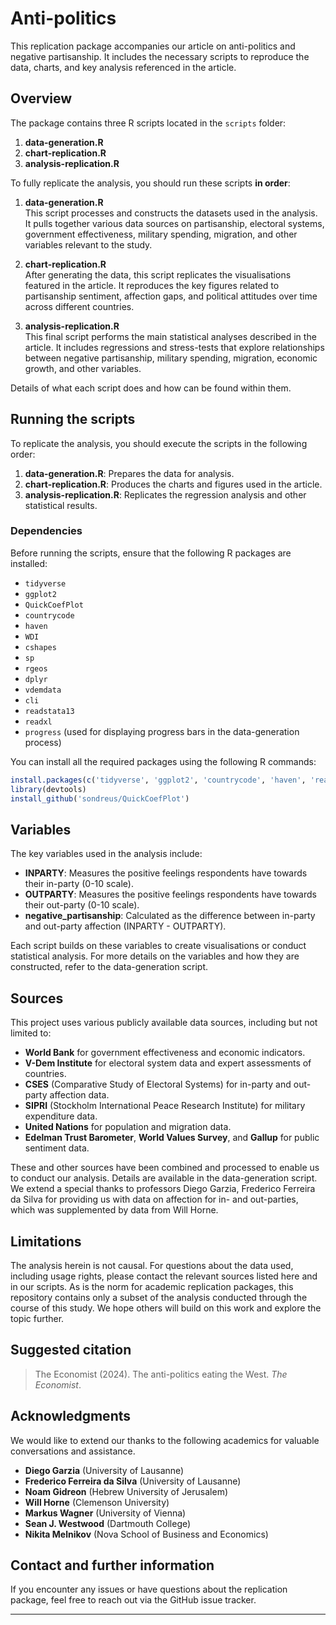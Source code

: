 # Anti-politics

This replication package accompanies our article on anti-politics and negative partisanship. It includes the necessary scripts to reproduce the data, charts, and key analysis referenced in the article.

## Overview

The package contains three R scripts located in the `scripts` folder:
1. **data-generation.R**
2. **chart-replication.R**
3. **analysis-replication.R**

To fully replicate the analysis, you should run these scripts **in order**:

1. **data-generation.R**  
   This script processes and constructs the datasets used in the analysis. It pulls together various data sources on partisanship, electoral systems, government effectiveness, military spending, migration, and other variables relevant to the study.

2. **chart-replication.R**  
   After generating the data, this script replicates the visualisations featured in the article. It reproduces the key figures related to partisanship sentiment, affection gaps, and political attitudes over time across different countries. 

3. **analysis-replication.R**  
   This final script performs the main statistical analyses described in the article. It includes regressions and stress-tests that explore relationships between negative partisanship, military spending, migration, economic growth, and other variables.

Details of what each script does and how can be found within them. 

## Running the scripts

To replicate the analysis, you should execute the scripts in the following order:

1. **data-generation.R**: Prepares the data for analysis.
2. **chart-replication.R**: Produces the charts and figures used in the article.
3. **analysis-replication.R**: Replicates the regression analysis and other statistical results.

### Dependencies

Before running the scripts, ensure that the following R packages are installed:

- `tidyverse`
- `ggplot2`
- `QuickCoefPlot`
- `countrycode`
- `haven`
- `WDI`
- `cshapes`
- `sp`
- `rgeos`
- `dplyr`
- `vdemdata`
- `cli`
- `readstata13`
- `readxl`
- `progress` (used for displaying progress bars in the data-generation process)

You can install all the required packages using the following R commands:

```R
install.packages(c('tidyverse', 'ggplot2', 'countrycode', 'haven', 'readstata13', 'readxl', 'progress', 'WDI', 'cshapes', 'sp', 'rgeos', 'dplyr', 'cli'))
library(devtools)
install_github('sondreus/QuickCoefPlot')
```

## Variables

The key variables used in the analysis include:

- **INPARTY**: Measures the positive feelings respondents have towards their in-party (0-10 scale).
- **OUTPARTY**: Measures the positive feelings respondents have towards their out-party (0-10 scale).
- **negative_partisanship**: Calculated as the difference between in-party and out-party affection (INPARTY - OUTPARTY).

Each script builds on these variables to create visualisations or conduct statistical analysis. For more details on the variables and how they are constructed, refer to the data-generation script.


## Sources

This project uses various publicly available data sources, including but not limited to:

- **World Bank** for government effectiveness and economic indicators.
- **V-Dem Institute** for electoral system data and expert assessments of countries.
- **CSES** (Comparative Study of Electoral Systems) for in-party and out-party affection data. 
- **SIPRI** (Stockholm International Peace Research Institute) for military expenditure data.
- **United Nations** for population and migration data.
- **Edelman Trust Barometer**, **World Values Survey**, and **Gallup** for public sentiment data.

These and other sources have been combined and processed to enable us to conduct our analysis. Details are available in the data-generation script. We extend a special thanks to professors Diego Garzia, Frederico Ferreira da Silva for providing us with data on affection for in- and out-parties, which was supplemented by data from Will Horne. 

## Limitations

The analysis herein is not causal. For questions about the data used, including usage rights, please contact the relevant sources listed here and in our scripts. As is the norm for academic replication packages, this repository contains only a subset of the analysis conducted through the course of this study. We hope others will build on this work and explore the topic further.     

## Suggested citation
> The Economist (2024). The anti-politics eating the West. *The Economist*.

## Acknowledgments

We would like to extend our thanks to the following academics for valuable conversations and assistance.

- **Diego Garzia** (University of Lausanne)
- **Frederico Ferreira da Silva** (University of Lausanne)
- **Noam Gidreon** (Hebrew University of Jerusalem)
- **Will Horne** (Clemenson University)
- **Markus Wagner** (University of Vienna)
- **Sean J. Westwood** (Dartmouth College)
- **Nikita Melnikov** (Nova School of Business and Economics)

## Contact and further information

If you encounter any issues or have questions about the replication package, feel free to reach out via the GitHub issue tracker.

---
